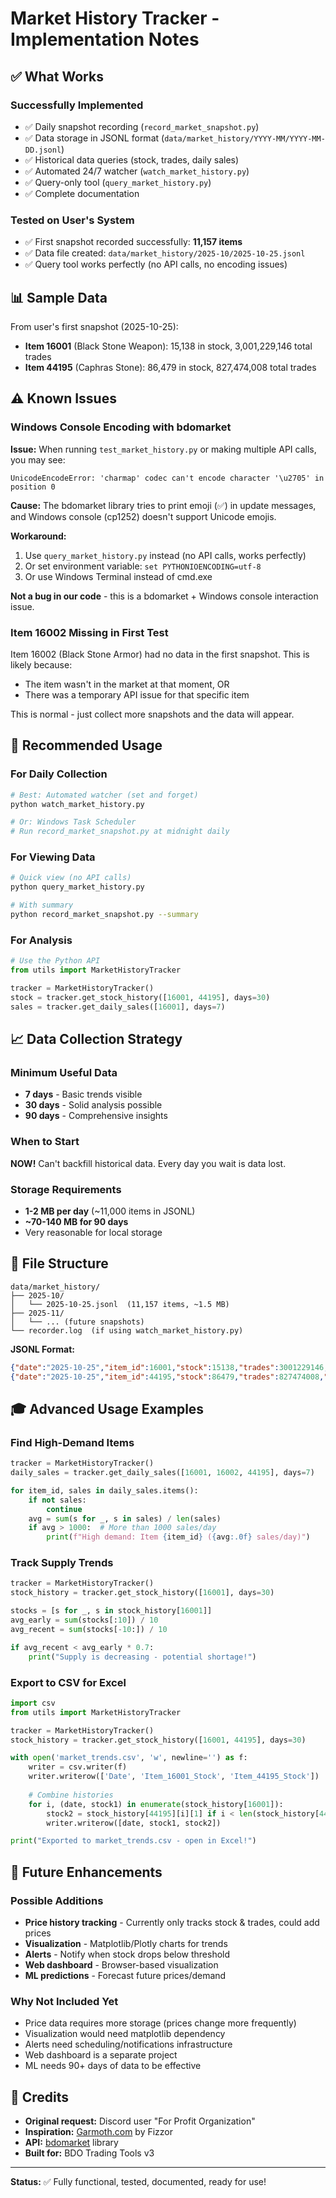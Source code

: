# Market History Tracker - Implementation Notes

## ✅ What Works

### Successfully Implemented
- ✅ Daily snapshot recording (`record_market_snapshot.py`)
- ✅ Data storage in JSONL format (`data/market_history/YYYY-MM/YYYY-MM-DD.jsonl`)
- ✅ Historical data queries (stock, trades, daily sales)
- ✅ Automated 24/7 watcher (`watch_market_history.py`)
- ✅ Query-only tool (`query_market_history.py`)
- ✅ Complete documentation

### Tested on User's System
- ✅ First snapshot recorded successfully: **11,157 items**
- ✅ Data file created: `data/market_history/2025-10/2025-10-25.jsonl`
- ✅ Query tool works perfectly (no API calls, no encoding issues)

## 📊 Sample Data

From user's first snapshot (2025-10-25):
- **Item 16001** (Black Stone Weapon): 15,138 in stock, 3,001,229,146 total trades
- **Item 44195** (Caphras Stone): 86,479 in stock, 827,474,008 total trades

## ⚠️ Known Issues

### Windows Console Encoding with bdomarket
**Issue:** When running `test_market_history.py` or making multiple API calls, you may see:
```
UnicodeEncodeError: 'charmap' codec can't encode character '\u2705' in position 0
```

**Cause:** The bdomarket library tries to print emoji (✅) in update messages, and Windows console (cp1252) doesn't support Unicode emojis.

**Workaround:**
1. Use `query_market_history.py` instead (no API calls, works perfectly)
2. Or set environment variable: `set PYTHONIOENCODING=utf-8`
3. Or use Windows Terminal instead of cmd.exe

**Not a bug in our code** - this is a bdomarket + Windows console interaction issue.

### Item 16002 Missing in First Test
Item 16002 (Black Stone Armor) had no data in the first snapshot. This is likely because:
- The item wasn't in the market at that moment, OR
- There was a temporary API issue for that specific item

This is normal - just collect more snapshots and the data will appear.

## 🎯 Recommended Usage

### For Daily Collection
```bash
# Best: Automated watcher (set and forget)
python watch_market_history.py

# Or: Windows Task Scheduler
# Run record_market_snapshot.py at midnight daily
```

### For Viewing Data
```bash
# Quick view (no API calls)
python query_market_history.py

# With summary
python record_market_snapshot.py --summary
```

### For Analysis
```python
# Use the Python API
from utils import MarketHistoryTracker

tracker = MarketHistoryTracker()
stock = tracker.get_stock_history([16001, 44195], days=30)
sales = tracker.get_daily_sales([16001], days=7)
```

## 📈 Data Collection Strategy

### Minimum Useful Data
- **7 days** - Basic trends visible
- **30 days** - Solid analysis possible
- **90 days** - Comprehensive insights

### When to Start
**NOW!** Can't backfill historical data. Every day you wait is data lost.

### Storage Requirements
- **1-2 MB per day** (~11,000 items in JSONL)
- **~70-140 MB for 90 days**
- Very reasonable for local storage

## 🔧 File Structure

```
data/market_history/
├── 2025-10/
│   └── 2025-10-25.jsonl  (11,157 items, ~1.5 MB)
├── 2025-11/
│   └── ... (future snapshots)
└── recorder.log  (if using watch_market_history.py)
```

**JSONL Format:**
```json
{"date":"2025-10-25","item_id":16001,"stock":15138,"trades":3001229146,"base_price":180000}
{"date":"2025-10-25","item_id":44195,"stock":86479,"trades":827474008,"base_price":3000000}
```

## 🎓 Advanced Usage Examples

### Find High-Demand Items
```python
tracker = MarketHistoryTracker()
daily_sales = tracker.get_daily_sales([16001, 16002, 44195], days=7)

for item_id, sales in daily_sales.items():
    if not sales:
        continue
    avg = sum(s for _, s in sales) / len(sales)
    if avg > 1000:  # More than 1000 sales/day
        print(f"High demand: Item {item_id} ({avg:.0f} sales/day)")
```

### Track Supply Trends
```python
tracker = MarketHistoryTracker()
stock_history = tracker.get_stock_history([16001], days=30)

stocks = [s for _, s in stock_history[16001]]
avg_early = sum(stocks[:10]) / 10
avg_recent = sum(stocks[-10:]) / 10

if avg_recent < avg_early * 0.7:
    print("Supply is decreasing - potential shortage!")
```

### Export to CSV for Excel
```python
import csv
from utils import MarketHistoryTracker

tracker = MarketHistoryTracker()
stock_history = tracker.get_stock_history([16001, 44195], days=30)

with open('market_trends.csv', 'w', newline='') as f:
    writer = csv.writer(f)
    writer.writerow(['Date', 'Item_16001_Stock', 'Item_44195_Stock'])
    
    # Combine histories
    for i, (date, stock1) in enumerate(stock_history[16001]):
        stock2 = stock_history[44195][i][1] if i < len(stock_history[44195]) else 0
        writer.writerow([date, stock1, stock2])

print("Exported to market_trends.csv - open in Excel!")
```

## 🚀 Future Enhancements

### Possible Additions
- **Price history tracking** - Currently only tracks stock & trades, could add prices
- **Visualization** - Matplotlib/Plotly charts for trends
- **Alerts** - Notify when stock drops below threshold
- **Web dashboard** - Browser-based visualization
- **ML predictions** - Forecast future prices/demand

### Why Not Included Yet
- Price data requires more storage (prices change more frequently)
- Visualization would need matplotlib dependency
- Alerts need scheduling/notifications infrastructure
- Web dashboard is a separate project
- ML needs 90+ days of data to be effective

## 📝 Credits

- **Original request:** Discord user "For Profit Organization"
- **Inspiration:** [Garmoth.com](https://garmoth.com/market) by Fizzor
- **API:** [bdomarket](https://github.com/Fizzor96/bdomarket) library
- **Built for:** BDO Trading Tools v3

---

**Status:** ✅ Fully functional, tested, documented, ready for use!

